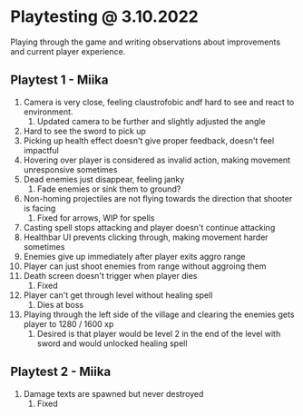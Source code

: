 # Playtesting @ 3.10.2022
Playing through the game and writing observations about improvements and current player experience.

## Playtest 1 - Miika
1. Camera is very close, feeling claustrofobic andf hard to see and react to environment.
   1. Updated camera to be further and slightly adjusted the angle
2. Hard to see the sword to pick up
3. Picking up health effect doesn't give proper feedback, doesn't feel impactful
4. Hovering over player is considered as invalid action, making movement unresponsive sometimes
5. Dead enemies just disappear, feeling janky
   1. Fade enemies or sink them to ground?
6. Non-homing projectiles are not flying towards the direction that shooter is facing
   1. Fixed for arrows, WIP for spells
7. Casting spell stops attacking and player doesn't continue attacking
8. Healthbar UI prevents clicking through, making movement harder sometimes
9. Enemies give up immediately after player exits aggro range
10. Player can just shoot enemies from range without aggroing them
11. Death screen doesn't trigger when player dies
    1.  Fixed
12. Player can't get through level without healing spell
    1.  Dies at boss
13. Playing through the left side of the village and clearing the enemies gets player to 1280 / 1600 xp
    1.  Desired is that player would be level 2 in the end of the level with sword and would unlocked healing spell

## Playtest 2 - Miika
1. Damage texts are spawned but never destroyed
   1. Fixed